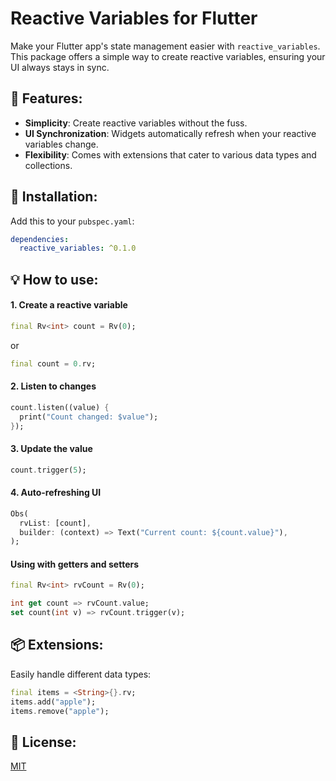 # Reactive Variables for Flutter

Make your Flutter app's state management easier with `reactive_variables`. This package offers a simple way to create reactive variables, ensuring your UI always stays in sync.
## 🌟 Features:
- **Simplicity**: Create reactive variables without the fuss.
- **UI Synchronization**: Widgets automatically refresh when your reactive variables change.
- **Flexibility**: Comes with extensions that cater to various data types and collections.

## 🔧 Installation:
Add this to your `pubspec.yaml`:

```yaml
dependencies:
  reactive_variables: ^0.1.0
```

## 💡 How to use:

#### 1. Create a reactive variable
```dart
final Rv<int> count = Rv(0);
```
or
```dart
final count = 0.rv;
```

#### 2. Listen to changes
```dart
count.listen((value) {
  print("Count changed: $value");
});
```

#### 3. Update the value
```dart
count.trigger(5);
```

#### 4. Auto-refreshing UI
```dart
Obs(
  rvList: [count],
  builder: (context) => Text("Current count: ${count.value}"),
);
```

#### Using with getters and setters
```dart
final Rv<int> rvCount = Rv(0);

int get count => rvCount.value;
set count(int v) => rvCount.trigger(v);
```

## 📦 Extensions:

Easily handle different data types:

```dart
final items = <String>{}.rv;
items.add("apple");
items.remove("apple");
```

## 📜 License:
[MIT](LICENSE)